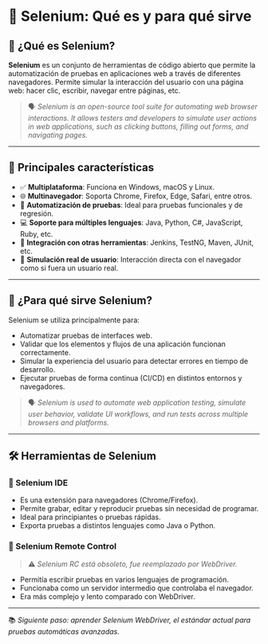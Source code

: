 # 🧪 Selenium: Qué es y para qué sirve

## 📌 ¿Qué es Selenium?

**Selenium** es un conjunto de herramientas de código abierto que permite la automatización de pruebas en aplicaciones web a través de diferentes navegadores. Permite simular la interacción del usuario con una página web: hacer clic, escribir, navegar entre páginas, etc.

> 🗣️ _Selenium is an open-source tool suite for automating web browser interactions. It allows testers and developers to simulate user actions in web applications, such as clicking buttons, filling out forms, and navigating pages._

---

## 🌟 Principales características

- ✅ **Multiplataforma**: Funciona en Windows, macOS y Linux.
- 🌐 **Multinavegador**: Soporta Chrome, Firefox, Edge, Safari, entre otros.
- 🧪 **Automatización de pruebas**: Ideal para pruebas funcionales y de regresión.
- 💻 **Soporte para múltiples lenguajes**: Java, Python, C#, JavaScript, Ruby, etc.
- 🔄 **Integración con otras herramientas**: Jenkins, TestNG, Maven, JUnit, etc.
- 🤖 **Simulación real de usuario**: Interacción directa con el navegador como si fuera un usuario real.

---

## 🎯 ¿Para qué sirve Selenium?

Selenium se utiliza principalmente para:

- Automatizar pruebas de interfaces web.
- Validar que los elementos y flujos de una aplicación funcionan correctamente.
- Simular la experiencia del usuario para detectar errores en tiempo de desarrollo.
- Ejecutar pruebas de forma continua (CI/CD) en distintos entornos y navegadores.

> 🗣️ _Selenium is used to automate web application testing, simulate user behavior, validate UI workflows, and run tests across multiple browsers and platforms._

---

## 🛠️ Herramientas de Selenium

### 🔹 Selenium IDE

- Es una extensión para navegadores (Chrome/Firefox).
- Permite grabar, editar y reproducir pruebas sin necesidad de programar.
- Ideal para principiantes o pruebas rápidas.
- Exporta pruebas a distintos lenguajes como Java o Python.

### 🔹 Selenium Remote Control

> ⚠️ _Selenium RC está obsoleto, fue reemplazado por WebDriver._

- Permitía escribir pruebas en varios lenguajes de programación.
- Funcionaba como un servidor intermedio que controlaba el navegador.
- Era más complejo y lento comparado con WebDriver.

---

📚 _Siguiente paso: aprender Selenium WebDriver, el estándar actual para pruebas automáticas avanzadas._
